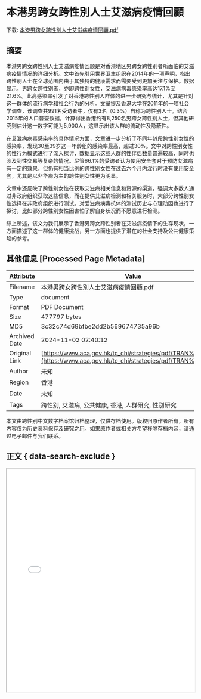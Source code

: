 # 本港男跨女跨性別人士艾滋病疫情回顧

<!-- tcd_download_link -->
下载: <a href="本港男跨女跨性別人士艾滋病疫情回顧.pdf" download>本港男跨女跨性別人士艾滋病疫情回顧.pdf</a>
<!-- tcd_download_link_end -->

## 摘要

<!-- tcd_abstract -->
本港男跨女跨性别人士艾滋病疫情回顾是对香港地区男跨女跨性别者所面临的艾滋病疫情情况的详细分析。文中首先引用世界卫生组织在2014年的一项声明，指出跨性别人士在全球范围内由于其独特的健康需求而需要受到更加关注与保护。数据显示，男跨女跨性别者，亦即跨性别女性，艾滋病病毒感染率高达17.1%至21.6%。此高感染率引发了对香港跨性别人群体的进一步研究与统计，尤其是针对这一群体的流行病学和社会行为的分析。文章提及香港大学在2011年的一项社会学调查，该调查共991名受访者中，仅有3名（0.3%）自称为跨性别人士。结合2015年的人口普查数据，计算得出香港约有8,250名男跨女跨性别人士，但其他研究则估计这一数字可能为5,900人，这显示出该人群的流动性及隐蔽性。

在艾滋病病毒感染率的具体情况方面，文章进一步分析了不同年龄段跨性别女性的感染率，发现30至39岁这一年龄组的感染率最高，超过30%。文中对跨性别女性的性行为模式进行了深入探讨，数据显示这些人群的性伴侣数量普遍较高，同时也涉及到性交易等复杂的情况。尽管66.1%的受访者认为使用安全套对于预防艾滋病有一定的效果，但仍有相当比例的跨性别女性在过去六个月内淫行时没有使用安全套，尤其是以非华裔为主的跨性别女性更为明显。

文章中还反映了跨性别女性在获取艾滋病相关信息和资源的渠道，强调大多数人通过非政府组织获取这些信息，而在提供艾滋病检测和相关服务时，大部分跨性别女性选择在非政府组织进行测试。对爱滋病病毒抗体的测试历史与心理动因也进行了探讨，比如部分跨性别女性因害怕了解自身状况而不愿意进行检测。

综上所述，该文为我们展示了香港男跨女跨性别者在艾滋病疫情下的生存现状，一方面描述了这一群体的健康挑战，另一方面也提供了潜在的社会支持及公共健康策略的参考。

<!-- tcd_abstract_end -->

## 其他信息 [Processed Page Metadata]

| Attribute       | Value                                  |
|-----------------|----------------------------------------|
| Filename        | 本港男跨女跨性別人士艾滋病疫情回顧.pdf                             |
| Type            | document                                 |
| Format          | PDF Document                               |
| Size            | 477797 bytes                           |
| MD5             | 3c32c74d69bfbe2dd2b569674735a96b                                  |
| Archived Date   | 2024-11-02 02:40:12                             |
| Original Link   | [https://www.aca.gov.hk/tc_chi/strategies/pdf/TRAN%20Chi.pdf](https://www.aca.gov.hk/tc_chi/strategies/pdf/TRAN%20Chi.pdf)                         |
| Author          | 未知                               |
| Region          | 香港                               |
| Date            | 未知                                 |
| Tags            | 跨性别, 艾滋病, 公共健康, 香港, 人群研究, 性别研究                                 |

本文由跨性别中文数字档案馆归档整理，仅供存档使用。版权归原作者所有，所有内容仅为历史资料保存及研究之用。如果原作者或相关方希望移除存档内容，请通过电子邮件与我们联系。

## 正文 { data-search-exclude }

<!-- tcd_main_text -->
<iframe src="../本港男跨女跨性別人士艾滋病疫情回顧.pdf" width="100%" height="600px">
    <p>无法显示PDF，请下载查看。</p>
</iframe>
<!-- tcd_main_text_end -->

